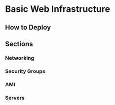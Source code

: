 # Basic Web Infrastructure

## How to Deploy

## Sections

### Networking

### Security Groups

### AMI

### Servers
